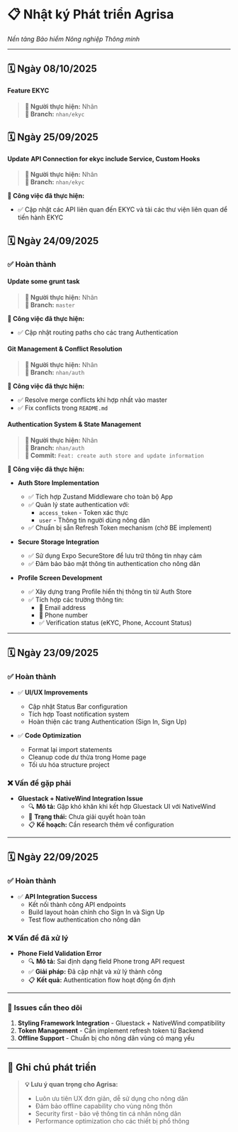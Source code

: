 # 📋 Nhật ký Phát triển Agrisa
*Nền tảng Bảo hiểm Nông nghiệp Thông minh*

---

## 🗓️ Ngày 08/10/2025
#### **Feature EKYC**
> **👤 Người thực hiện:** Nhân  
> **🌿 Branch:** `nhan/ekyc`



## 🗓️ Ngày 25/09/2025

#### **Update API Connection for ekyc include Service, Custom Hooks**
> **👤 Người thực hiện:** Nhân  
> **🌿 Branch:** `nhan/ekyc`

**🔧 Công việc đã thực hiện:**
- ✅ Cập nhật các API liên quan đến EKYC và tải các thư viện liên quan dể tiến hành EKYC


## 🗓️ Ngày 24/09/2025

### ✅ **Hoàn thành**

#### **Update some grunt task**
> **👤 Người thực hiện:** Nhân  
> **🌿 Branch:** `master`

**🔧 Công việc đã thực hiện:**
- ✅ Cập nhật routing paths cho các trang Authentication

#### **Git Management & Conflict Resolution**
> **👤 Người thực hiện:** Nhân  
> **🌿 Branch:** `nhan/auth`

**🔧 Công việc đã thực hiện:**
- ✅ Resolve merge conflicts khi hợp nhất vào master
- ✅ Fix conflicts trong `README.md`

#### **Authentication System & State Management**
> **👤 Người thực hiện:** Nhân  
> **🌿 Branch:** `nhan/auth`  
> **📝 Commit:** `Feat: create auth store and update information`

**🔧 Công việc đã thực hiện:**
- **Auth Store Implementation**
  - ✅ Tích hợp Zustand Middleware cho toàn bộ App
  - ✅ Quản lý state authentication với:
    - `access_token` - Token xác thực
    - `user` - Thông tin người dùng nông dân
  - ✅ Chuẩn bị sẵn Refresh Token mechanism (chờ BE implement)

- **Secure Storage Integration**
  - ✅ Sử dụng Expo SecureStore để lưu trữ thông tin nhạy cảm
  - ✅ Đảm bảo bảo mật thông tin authentication cho nông dân

- **Profile Screen Development**
  - ✅ Xây dựng trang Profile hiển thị thông tin từ Auth Store
  - ✅ Tích hợp các trường thông tin:
    - 📧 Email address
    - 📱 Phone number
    - ✅ Verification status (eKYC, Phone, Account Status)

---

## 🗓️ Ngày 23/09/2025

### ✅ **Hoàn thành**
- ✅ **UI/UX Improvements**
  - Cập nhật Status Bar configuration
  - Tích hợp Toast notification system
  - Hoàn thiện các trang Authentication (Sign In, Sign Up)
  
- ✅ **Code Optimization**
  - Format lại import statements
  - Cleanup code dư thừa trong Home page
  - Tối ưu hóa structure project

### ❌ **Vấn đề gặp phải**
- **Gluestack + NativeWind Integration Issue**
  - 🔍 **Mô tả:** Gặp khó khăn khi kết hợp Gluestack UI với NativeWind
  - 🔄 **Trạng thái:** Chưa giải quyết hoàn toàn
  - 📋 **Kế hoạch:** Cần research thêm về configuration

---

## 🗓️ Ngày 22/09/2025

### ✅ **Hoàn thành**
- ✅ **API Integration Success**
  - Kết nối thành công API endpoints
  - Build layout hoàn chỉnh cho Sign In và Sign Up
  - Test flow authentication cho nông dân

### ❌ **Vấn đề đã xử lý**
- **Phone Field Validation Error**
  - 🔍 **Mô tả:** Sai định dạng field Phone trong API request
  - ✅ **Giải pháp:** Đã cập nhật và xử lý thành công
  - 📋 **Kết quả:** Authentication flow hoạt động ổn định

---


### 🐛 **Issues cần theo dõi**
1. **Styling Framework Integration** - Gluestack + NativeWind compatibility
2. **Token Management** - Cần implement refresh token từ Backend
3. **Offline Support** - Chuẩn bị cho nông dân vùng có mạng yếu

---

## 📝 **Ghi chú phát triển**

> **💡 Lưu ý quan trọng cho Agrisa:**
> - Luôn ưu tiên UX đơn giản, dễ sử dụng cho nông dân
> - Đảm bảo offline capability cho vùng nông thôn
> - Security first - bảo vệ thông tin cá nhân nông dân
> - Performance optimization cho các thiết bị phổ thông
